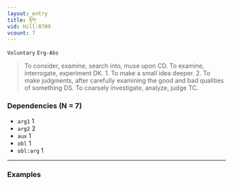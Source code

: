 ```yaml
---
layout: entry
title: རྟོག་
vid: Hill:0709
vcount: 7
---
```

`Voluntary` `Erg-Abs`
> To consider, examine, search into, muse upon CD\.
 To examine, interrogate, experiment DK\.
 1\.
 To make a small idea deeper\.
 2\.
 To make judgments, after carefully examining the good and bad qualities of something DS\.
 To coarsely investigate, analyze, judge TC\.

### Dependencies (N = 7)
* `arg1` 1
* `arg2` 2
* `aux` 1
* `obl` 1
* `obl:arg` 1

---

### Examples



